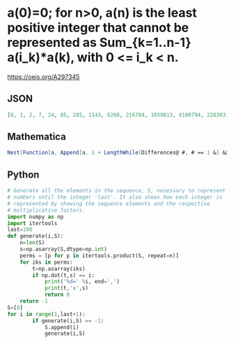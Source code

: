 # a\(0\)\=0; for n\>0, a\(n\) is the least positive integer that cannot be represented as Sum\_\{k\=1\.\.n\-1\} a\(i\_k\)\*a\(k\), with 0 <\= i\_k < n\.
https://oeis.org/A297345
## JSON
```JSON
[0, 1, 2, 7, 24, 85, 285, 1143, 6268, 216784, 1059813, 6100794, 226303113]
```
## Mathematica
```Mathematica
Nest[Function[a, Append[a, 1 + LengthWhile[Differences@ #, # == 1 &] &@ Union[Total /@ Map[a # &, Tuples[a, Length@ a]]]]], {0}, 8] (* _Michael De Vlieger_, Jan 09 2018 *)
```
## Python
```Python
# Generate all the elements in the sequence, S, necessary to represent all
# numbers until the integer 'last'. It also shows how each integer is
# represented by showing the sequence elements and the respective
# multiplicative factors.
import numpy as np
import itertools
last=100
def generate(i,S):
    n=len(S)
    s=np.asarray(S,dtype=np.int)
    perms = [p for p in itertools.product(S, repeat=n)]
    for iks in perms:
        t=np.asarray(iks)
        if np.dot(t,s) == i:
            print('%d=' %i, end=',')
            print(t,'x',s)
            return 0
    return -1
S=[0]
for i in range(1,last+1):
        if generate(i,S) == -1:
            S.append(i)
            generate(i,S)
```
